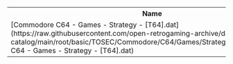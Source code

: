<table>
<tr><th>Name</th><th>Size</th></tr>
<tr><td>
[Commodore C64 - Games - Strategy - [T64].dat](https://raw.githubusercontent.com/open-retrogaming-archive/dat-catalog/main/root/basic/TOSEC/Commodore/C64/Games/Strategy/[T64]/Commodore C64 - Games - Strategy - [T64].dat)
</td><td>398573</td></tr>
</table>
